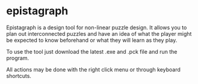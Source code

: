 # epistagraph

Epistagraph is a design tool for non-linear puzzle design. 
It allows you to plan out interconnected puzzles and have an idea of what the player might be expected to know beforehand or what they will learn as they play.

To use the tool just download the latest .exe and .pck file and run the program.

All actions may be done with the right click menu or through keyboard shortcuts.
